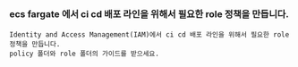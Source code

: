 ### ecs fargate 에서 ci cd 배포 라인을 위해서 필요한 role 정책을 만듭니다.
```
Identity and Access Management(IAM)에서 ci cd 배포 라인을 위해서 필요한 role 정책을 만듭니다.
policy 폴더와 role 폴더의 가이드를 받으세요.
```